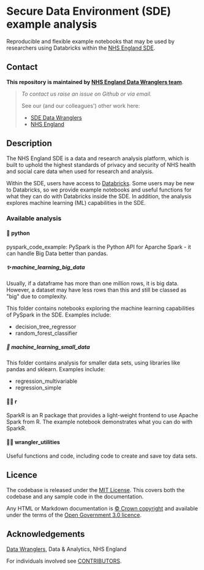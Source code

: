 # Secure Data Environment (SDE) example analysis

Reproducible and flexible example notebooks that may be used by researchers using Databricks within the [NHS England SDE](https://digital.nhs.uk/services/secure-data-environment-service/secure-data-environment).

## Contact
**This repository is maintained by [NHS England Data Wranglers team](mailto:england.sdeservice@nhs.net?subject=GitHub%20sde_example_notebooks)**.
> _To contact us raise an issue on Github or via email._
> 
> See our (and our colleagues') other work here:
>- [SDE Data Wranglers](https://github.com/orgs/NHSDigital/teams/sde_wranglers/repositories)
>- [NHS England](https://github.com/orgs/NHSDigital/repositories)

## Description

The NHS England SDE is a data and research analysis platform, which is built to uphold the highest standards of privacy and security of NHS health and social care data when used for research and analysis.

Within the SDE, users have access to [Databricks](https://digital.nhs.uk/services/secure-data-environment-service/secure-data-environment/user-guides/using-databricks-in-sde). Some users may be new to Databricks, so we provide example notebooks and useful functions for what they can do with Databricks inside the SDE. In addition, the analysis explores machine learning (ML) capabilities in the SDE.

### Available analysis

#### :snake: python

pyspark_code_example: PySpark is the Python API for Aparche Spark - it can handle Big Data better than pandas.

##### :sparkles: machine_learning_big_data

Usually, if a dataframe has more than one million rows, it is big data. However, a dataset may have less rows than this and still be classed as "big" due to complexity.

This folder contains notebooks exploring the machine learning capabilities of PySpark in the SDE. Examples include:
- decision_tree_regressor
- random_forest_classifier

##### :panda_face: machine_learning_small_data

This folder contains analysis for smaller data sets, using libraries like pandas and sklearn. Examples include:
- regression_multivariable
- regression_simple

#### :pirate_flag:	r

SparkR is an R package that provides a light-weight frontend to use Apache Spark from R. The example notebook demonstrates what you can do with SparkR.

#### :mechanic: wrangler_utilities

Useful functions and code, including code to create and save toy data sets.

## Licence

The codebase is released under the [MIT License](LICENCE). This covers both the codebase and any sample code in the documentation.

Any HTML or Markdown documentation is [© Crown copyright](https://www.nationalarchives.gov.uk/information-management/re-using-public-sector-information/uk-government-licensing-framework/crown-copyright/) and available under the terms of the [Open Government 3.0 licence](https://www.nationalarchives.gov.uk/doc/open-government-licence/version/3/).

## Acknowledgements

[Data Wranglers](https://github.com/orgs/NHSDigital/teams/sde_wranglers), Data & Analytics, NHS England

For individuals involved see [CONTRIBUTORS](CONTRIBUTORS.md).
